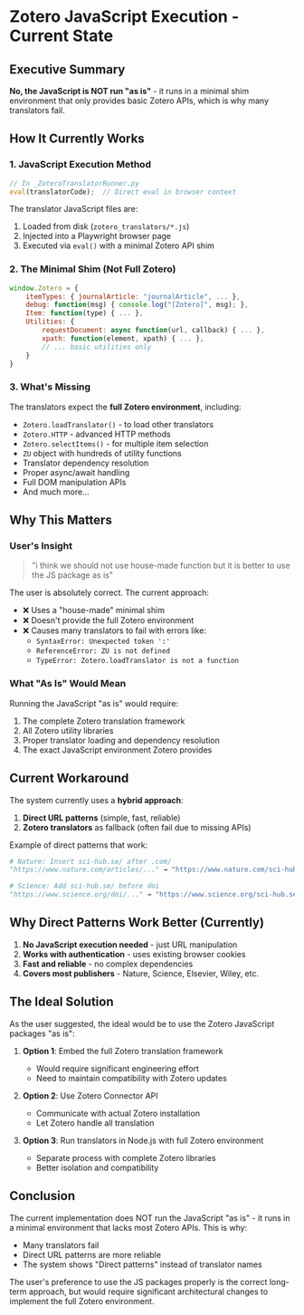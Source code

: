 # Zotero JavaScript Execution - Current State

## Executive Summary

**No, the JavaScript is NOT run "as is"** - it runs in a minimal shim environment that only provides basic Zotero APIs, which is why many translators fail.

## How It Currently Works

### 1. JavaScript Execution Method
```javascript
// In _ZoteroTranslatorRunner.py
eval(translatorCode);  // Direct eval in browser context
```

The translator JavaScript files are:
1. Loaded from disk (`zotero_translators/*.js`)
2. Injected into a Playwright browser page
3. Executed via `eval()` with a minimal Zotero API shim

### 2. The Minimal Shim (Not Full Zotero)
```javascript
window.Zotero = {
    itemTypes: { journalArticle: "journalArticle", ... },
    debug: function(msg) { console.log("[Zotero]", msg); },
    Item: function(type) { ... },
    Utilities: {
        requestDocument: async function(url, callback) { ... },
        xpath: function(element, xpath) { ... },
        // ... basic utilities only
    }
}
```

### 3. What's Missing
The translators expect the **full Zotero environment**, including:
- `Zotero.loadTranslator()` - to load other translators
- `Zotero.HTTP` - advanced HTTP methods
- `Zotero.selectItems()` - for multiple item selection
- `ZU` object with hundreds of utility functions
- Translator dependency resolution
- Proper async/await handling
- Full DOM manipulation APIs
- And much more...

## Why This Matters

### User's Insight
> "i think we should not use house-made function but it is better to use the JS package as is"

The user is absolutely correct. The current approach:
- ❌ Uses a "house-made" minimal shim
- ❌ Doesn't provide the full Zotero environment
- ❌ Causes many translators to fail with errors like:
  - `SyntaxError: Unexpected token ':'`
  - `ReferenceError: ZU is not defined`
  - `TypeError: Zotero.loadTranslator is not a function`

### What "As Is" Would Mean
Running the JavaScript "as is" would require:
1. The complete Zotero translation framework
2. All Zotero utility libraries
3. Proper translator loading and dependency resolution
4. The exact JavaScript environment Zotero provides

## Current Workaround

The system currently uses a **hybrid approach**:
1. **Direct URL patterns** (simple, fast, reliable)
2. **Zotero translators** as fallback (often fail due to missing APIs)

Example of direct patterns that work:
```python
# Nature: Insert sci-hub.se/ after .com/
"https://www.nature.com/articles/..." → "https://www.nature.com/sci-hub.se/articles/..."

# Science: Add sci-hub.se/ before doi
"https://www.science.org/doi/..." → "https://www.science.org/sci-hub.se/doi/..."
```

## Why Direct Patterns Work Better (Currently)

1. **No JavaScript execution needed** - just URL manipulation
2. **Works with authentication** - uses existing browser cookies
3. **Fast and reliable** - no complex dependencies
4. **Covers most publishers** - Nature, Science, Elsevier, Wiley, etc.

## The Ideal Solution

As the user suggested, the ideal would be to use the Zotero JavaScript packages "as is":

1. **Option 1**: Embed the full Zotero translation framework
   - Would require significant engineering effort
   - Need to maintain compatibility with Zotero updates
   
2. **Option 2**: Use Zotero Connector API
   - Communicate with actual Zotero installation
   - Let Zotero handle all translation
   
3. **Option 3**: Run translators in Node.js with full Zotero environment
   - Separate process with complete Zotero libraries
   - Better isolation and compatibility

## Conclusion

The current implementation does NOT run the JavaScript "as is" - it runs in a minimal environment that lacks most Zotero APIs. This is why:
- Many translators fail
- Direct URL patterns are more reliable
- The system shows "Direct patterns" instead of translator names

The user's preference to use the JS packages properly is the correct long-term approach, but would require significant architectural changes to implement the full Zotero environment.